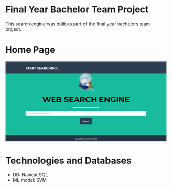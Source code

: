 # Final Year Bachelor Team Project
This search engine was built as part of the final year bachelors team project.
# Home Page
![](https://github.com/ranjiGT/searchengine-bachelorsfinal/blob/master/Final%20Year%20project.png)
# Technologies and Databases
- DB: Navicat SQL
- ML model: SVM
